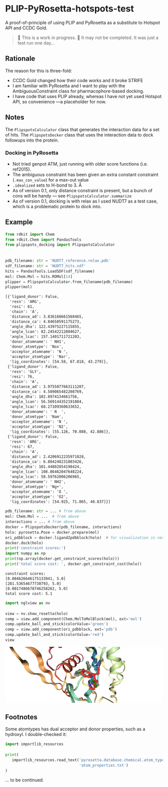 # PLIP-PyRosetta-hotspots-test
A proof-of-principle of using PLIP and PyRosetta as a substitute to Hotspot API and CCDC Gold.

> :construction: This is a work in progress. :construction:
> It may not be completed. It was just a test run one day...

## Rationale
The reason for this is three-fold:

* CCDC Gold changed how their code works and it broke STRIFE
* I am familiar with PyRosetta and I want to play with the AmbiguousConstraint class for pharmacophore-based docking.
* I have code that uses PLIP already, whereas I have not yet used Hotspot API, so convenience —a placeholder for now.

## Notes

The `PlipspotsCalculator` class that generates the interaction data for a set of hits.
The `PlipspotsDocker` class that uses the interaction data to dock followups into the protein.

### Docking in PyRosetta
* Not tried genpot ATM, just running with older score functions (i.e. ref2015).
* The ambiguous constraint has been given an extra constant constraint (`.max_con_value`) for a max-out value
* `.idealized` sets to H-bond to 3. Å
* As of version 0.1, only distance constraint is present, but a bunch of cons will be handy — see `PlipspotsCalculator.summarize`
* As of version 0.1, docking is with relax as I used NUDT7 as a test case, which is a problematic protein to dock into.

## Example

```python
from rdkit import Chem
from rdkit.Chem import PandasTools
from plipspots_docking import PlipspotsCalculator


pdb_filename: str = 'NUDT7_reference.relax.pdb'
sdf_filename: str = 'NUDT7_hits.sdf'
hits = PandasTools.LoadSDF(sdf_filename)
mol: Chem.Mol = hits.ROMol[14]
plipper = PlipspotsCalculator.from_filename(pdb_filename)
plipper(mol)
```

    [{'ligand_donor': False,
      'resn': 'ARG',
      'resi': 61,
      'chain': 'A',
      'distance_ad': 3.836168661568465,
      'distance_ca': 4.84658591175273,
      'angle_dha': 122.43975227115855,
      'angle_lcan': 82.24542212804627,
      'angle_lcac': 157.1401711721203,
      'donor_atomname': ' NH1',
      'donor_atomtype': 'Nox',
      'acceptor_atomname': 'N ',
      'acceptor_atomtype': 'Nar',
      'lig_coordinates': [54.58, 67.818, 43.279]},
     {'ligand_donor': False,
      'resn': 'GLY',
      'resi': 76,
      'chain': 'A',
      'distance_ad': 3.9755077663111207,
      'distance_ca': 4.589065482208769,
      'angle_dha': 102.8974134661756,
      'angle_lcan': 56.569144352191884,
      'angle_lcac': 68.27109360633652,
      'donor_atomname': ' N  ',
      'donor_atomtype': 'Nam',
      'acceptor_atomname': 'N ',
      'acceptor_atomtype': 'N2',
      'lig_coordinates': [55.126, 70.088, 42.886]},
     {'ligand_donor': False,
      'resn': 'ARG',
      'resi': 67,
      'chain': 'A',
      'distance_ad': 2.4206912235971028,
      'distance_ca': 6.804248231803426,
      'angle_dha': 101.44802854198424,
      'angle_lcan': 108.86462047648224,
      'angle_lcac': 58.59762006206965,
      'donor_atomname': ' NH2',
      'donor_atomtype': 'Ng+',
      'acceptor_atomname': 'O ',
      'acceptor_atomtype': 'O2',
      'lig_coordinates': [54.925, 71.065, 40.837]}]

```python
pdb_filename: str = ... # from above
mol: Chem.Mol = ...  # from above
interactions = ... # from above
docker = PlipspotsDocker(pdb_filename, interactions)
holo: pyrosetta.Pose = docker.prepare(mol)
ori_pdbblock = docker.ligand2pdbblock(holo)  # for visualization in next block
docker.dock(holo)
print('constraint scores:')
import numpy as np
print(np.array(docker.get_constraint_scores(holo)))
print('total score cost: ', docker.get_constraint_cost(holo))
```
    constraint scores:
    [0.004626646175133941, 5.0]
    [281.53654677730793, 5.0]
    [0.0017486678746258262, 5.0]
    total score cost: 5.1

```python
import nglview as nv

view = nv.show_rosetta(holo)
comp = view.add_component(Chem.MolToMolBlock(mol), ext='mol')
comp.update_ball_and_stick(colorValue='green')
comp = view.add_component(ori_pdbblock, ext='pdb')
comp.update_ball_and_stick(colorValue='red')
view
```

![img.png](images/img.png)

## Footnotes

Some atomtypes has dual acceptor and donor properties, such as a hydroxyl.
I double-checked it:

 ```python
import importlib_resources

print(
    importlib_resources.read_text('pyrosetta.database.chemical.atom_type_sets.fa_standard', 
                                  'atom_properties.txt')
)
```

... to be continued.